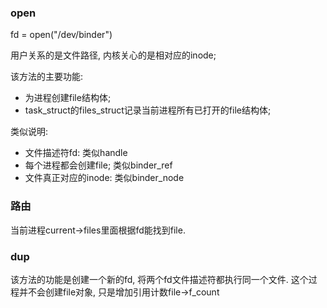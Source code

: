 

### open

fd = open("/dev/binder")

用户关系的是文件路径, 内核关心的是相对应的inode;

该方法的主要功能:

- 为进程创建file结构体;
- task_struct的files_struct记录当前进程所有已打开的file结构体;

类似说明:

- 文件描述符fd: 类似handle
- 每个进程都会创建file; 类似binder_ref
- 文件真正对应的inode: 类似binder_node

### 路由

当前进程current->files里面根据fd能找到file.


### dup

该方法的功能是创建一个新的fd, 将两个fd文件描述符都执行同一个文件. 这个过程并不会创建file对象, 只是增加引用计数file->f_count
